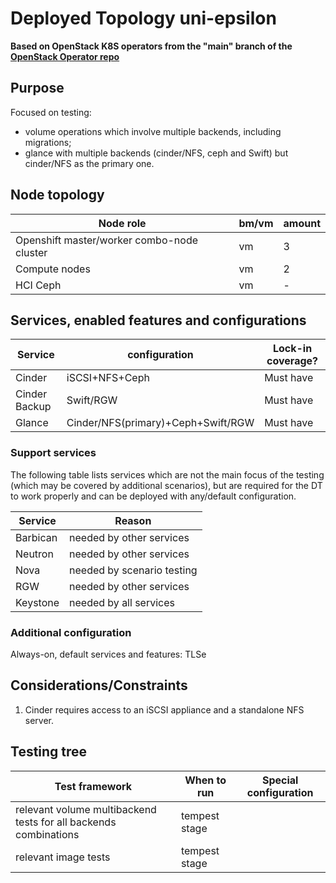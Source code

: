# Deployed Topology uni-epsilon

**Based on OpenStack K8S operators from the "main" branch of the [OpenStack Operator repo](https://github.com/openstack-k8s-operators/openstack-operator/commit/7354503e770cbb0435700e2e5b2707de9f7d90e5)**

## Purpose
Focused on testing:
- volume operations which involve multiple backends, including migrations;
- glance with multiple backends (cinder/NFS, ceph and Swift) but cinder/NFS as the primary one.

## Node topology
| Node role                                        | bm/vm | amount |
| ------------------------------------------------ | ----- | ------ |
| Openshift master/worker combo-node cluster       | vm    | 3      |
| Compute nodes                                    | vm    | 2      |
| HCI Ceph                                         | vm    | -      |


## Services, enabled features and configurations

| Service          | configuration                      | Lock-in coverage?  |
| ---------------- | ---------------------------------- | ------------------ |
| Cinder           | iSCSI+NFS+Ceph                     | Must have          |
| Cinder Backup    | Swift/RGW                          | Must have          |
| Glance           | Cinder/NFS(primary)+Ceph+Swift/RGW | Must have          |


### Support services
The following table lists services which are not the main focus of the testing (which may be covered by additional scenarios), but are required for the DT to work properly and can be deployed with any/default configuration.

| Service          | Reason  |
| ---------------- |------------------ |
| Barbican         | needed by other services   |
| Neutron          | needed by other services   |
| Nova             | needed by scenario testing |
| RGW              | needed by other services   |
| Keystone         | needed by all services     |


### Additional configuration

Always-on, default services and features: TLSe


## Considerations/Constraints

1. Cinder requires access to an iSCSI appliance and a standalone NFS server.


## Testing tree

| Test framework   | When to run          | Special configuration |
| ---------------- | -------------------- | ----------------------|
| relevant volume multibackend tests for all backends combinations | tempest stage |           |
| relevant image tests  | tempest stage |           |
